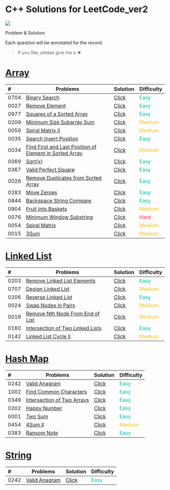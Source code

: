 # C++ Solutions for LeetCode_ver2
![](https://img.shields.io/badge/language-c++-green)

Problem & Solution

Each question will be annotated for the record.

> If you like, please give me a ★

# [Array](./Array/)
| # | Problems | Solution | Difficulty |
|:--| ----- | -------- | ---------- |
|0704|[Binary Search](https://leetcode.com/problems/binary-search/)|[Click](./Array/0704_BinarySearch.cpp)|<font color="#00b8a3">Easy</font>|
|0027|[Remove Element](https://leetcode.com/problems/remove-element/)|[Click](./Array/0027_RemoveElement.cpp)|<font color="#00b8a3">Easy</font>|
|0977|[Squares of a Sorted Array](https://leetcode.com/problems/squares-of-a-sorted-array/)|[Click](./Array/0977_SquaresofaSortedArray.cpp)|<font color="#00b8a3">Easy</font>|
|0209|[Minimum Size Subarray Sum](https://leetcode.com/problems/minimum-size-subarray-sum/)|[Click](./Array/0209_MinimumSizeSubarraySum.cpp)|<font color="#f1c01c">Medium</font>|
|0059|[Spiral Matrix II](https://leetcode.com/problems/spiral-matrix-ii/)|[Click](./Array/0059_SpiralMatrixII.cpp)|<font color="#f1c01c">Medium</font>|
|0035|[Search Insert Position](https://leetcode.com/problems/search-insert-position/)|[Click](./Array/0035_SearchInsertPosition.cpp)|<font color="#00b8a3">Easy</font>|
|0034|[Find First and Last Position of Element in Sorted Array](https://leetcode.com/problems/find-first-and-last-position-of-element-in-sorted-array/)|[Click](./Array/0034_FindFirstandLastPositionofElementinSortedArray.cpp)|<font color="#f1c01c">Medium</font>|
|0069|[Sqrt(x)](https://leetcode.com/problems/sqrtx/)|[Click](./Array/0069_Sqrt(x).cpp)|<font color="#00b8a3">Easy</font>|
|0367|[Valid Perfect Square](https://leetcode.com/problems/valid-perfect-square/)|[Click](./Array/0367_ValidPerfectSquare.cpp)|<font color="#00b8a3">Easy</font>|
|0026|[Remove Duplicates from Sorted Array](https://leetcode.com/problems/remove-duplicates-from-sorted-array/)|[Click](./Array/0026_RemoveDuplicatesfromSortedArray.cpp)|<font color="#00b8a3">Easy</font>|
|0283|[Move Zeroes](https://leetcode.com/problems/move-zeroes)|[Click](./Array/0283_MoveZeroes.cpp)|<font color="#00b8a3">Easy</font>|
|0844|[Backspace String Compare](https://leetcode.com/problems/backspace-string-compare/)|[Click](./Array/0844_BackspaceStringCompare.cpp)|<font color="#00b8a3">Easy</font>|
|0904|[Fruit Into Baskets](https://leetcode.com/problems/fruit-into-baskets/)|[Click](./Array/0904_FruitIntoBaskets.cpp)|<font color="#f1c01c">Medium</font>|
|0076|[Minimum Window Substring](https://leetcode.com/problems/minimum-window-substring/)|[Click](./Array/0076_MinimumWindowSubstring.cpp)|<font color="#eb2c45">Hard</font>|
|0054|[Spiral Matrix](https://leetcode.com/problems/spiral-matrix/)|[Click](./Array/0054_SpiralMatrix.cpp)|<font color="#f1c01c">Medium</font>|
|0015|[3Sum](https://leetcode.com/problems/3sum/)|[Click](./Array/0015_3Sum_ArrVer.cpp)|<font color="#f1c01c">Medium</font>|

# [Linked List](./LinkedList/)
| # | Problems | Solution | Difficulty |
|:--| ----- | -------- | ---------- |
|0203|[Remove Linked List Elements](https://leetcode.com/problems/remove-linked-list-elements/)|[Click](./LinkedList/0203_RemoveLinkedListElements.cpp)|<font color="#00b8a3">Easy</font>|
|0707|[Design Linked List](https://leetcode.com/problems/design-linked-list/)|[Click](./LinkedList/0707_DesignLinkedList.cpp)|<font color="#f1c01c">Medium</font>|
|0206|[Reverse Linked List](https://leetcode.com/problems/reverse-linked-list/)|[Click](./LinkedList/0206_ReverseLinkedList.cpp)|<font color="#00b8a3">Easy</font>|
|0024|[Swap Nodes in Pairs](https://leetcode.com/problems/swap-nodes-in-pairs/)|[Click](./LinkedList/0024_SwapNodesinPairs.cpp)|<font color="#f1c01c">Medium</font>|
|0019|[Remove Nth Node From End of List](https://leetcode.com/problems/remove-nth-node-from-end-of-list/)|[Click](./LinkedList/0019_RemoveNthNodeFromEndofList.cpp)|<font color="#f1c01c">Medium</font>|
|0160|[Intersection of Two Linked Lists](https://leetcode.com/problems/intersection-of-two-linked-lists/)|[Click](./LinkedList/0160_IntersectionofTwoLinkedLists.cpp)|<font color="#00b8a3">Easy</font>|
|0142|[Linked List Cycle II](https://leetcode.com/problems/linked-list-cycle-ii/)|[Click](./LinkedList/0142_LinkedListCycleII.cpp)|<font color="#f1c01c">Medium</font>|

# [Hash Map](./HashMap/)
| # | Problems | Solution | Difficulty |
|:--| ----- | -------- | ---------- |
|0242|[Valid Anagram](https://leetcode.com/problems/valid-anagram/)|[Click](./HashMap/0242_ValidAnagram.cpp)|<font color="#00b8a3">Easy</font>|
|1002|[Find Common Characters](https://leetcode.com/problems/find-common-characters/)|[Click](./HashMap/1002_FindCommonCharacters.cpp)|<font color="#00b8a3">Easy</font>|
|0349|[Intersection of Two Arrays](https://leetcode.com/problems/intersection-of-two-arrays/)|[Click](./HashMap/0349_IntersectionofTwoArrays.cpp)|<font color="#00b8a3">Easy</font>|
|0202|[Happy Number](https://leetcode.com/problems/happy-number/)|[Click](./HashMap/0202_HappyNumber.cpp)|<font color="#00b8a3">Easy</font>|
|0001|[Two Sum](https://leetcode.com/problems/two-sum/)|[Click](./HashMap/0001_TwoSum.cpp)|<font color="#00b8a3">Easy</font>|
|0454|[4Sum II](https://leetcode.com/problems/4sum-ii/)|[Click](./LinkedList/../HashMap/0454_4SumII.cpp)|<font color="#f1c01c">Medium</font>|
|0383|[Ransom Note](https://leetcode.com/problems/ransom-note/)|[Click](./HashMap/0383_RansomNote.cpp)|<font color="#00b8a3">Easy</font>|

# [String](./String/)
| # | Problems | Solution | Difficulty |
|:--| ----- | -------- | ---------- |
|0242|[Valid Anagram](https://leetcode.com/problems/reverse-string/)|[Click](./String/0344_ReverseString.cpp)|<font color="#00b8a3">Easy</font>|